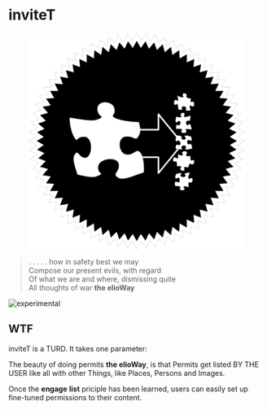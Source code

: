 # inviteT

<figure>
  <img src="star.png" alt="">
</figure>

> . . . . . how in safety best we may<br>
> Compose our present evils, with regard<br>
> Of what we are and where, dismissing quite<br>
> All thoughts of war **the elioWay**

![experimental](/eliosin/icon/devops/experimental/favicon.ico "experimental")

## WTF

inviteT is a TURD. It takes one parameter:

The beauty of doing permits **the elioWay**, is that Permits get listed BY THE USER like all with other Things, like Places, Persons and Images.

Once the **engage** **list** priciple has been learned, users can easily set up fine-tuned permissions to their content.
